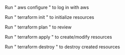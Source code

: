 Run " aws configure " to log in with aws  

Run " terraform init " to initialize resources

Run " terraform plan " to review  

Run " terraform apply " to create/modify resources  

Run " terraform destroy " to destroy created resources  
